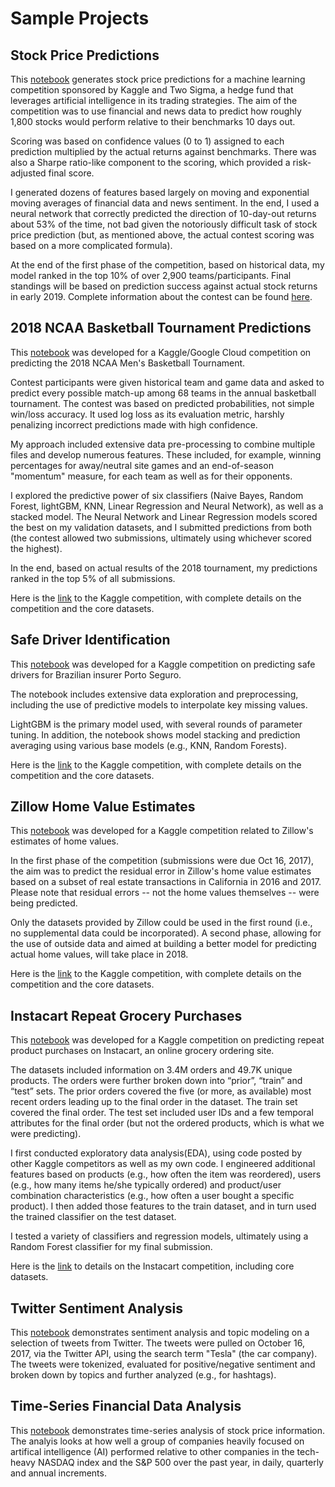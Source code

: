 # Sample Projects



## Stock Price Predictions 
This [notebook](https://github.com/robjm16/samples/blob/master/NCAA_2018_vGF.ipynb) generates stock price predictions for a machine learning competition sponsored by Kaggle and Two Sigma, a hedge fund that leverages artificial intelligence in its trading strategies. The aim of the competition was to use financial and news data to predict how roughly 1,800 stocks would perform relative to their benchmarks 10 days out.

Scoring was based on confidence values (0 to 1) assigned to each prediction multiplied by the actual returns against benchmarks.  There was also a Sharpe ratio-like component to the scoring, which provided a risk-adjusted final score.  

I generated dozens of features based largely on moving and exponential moving averages of financial data and news sentiment.  In the end, I used a neural network that correctly predicted the direction of 10-day-out returns about 53% of the time, not bad given the notoriously difficult task of stock price prediction (but, as mentioned above, the actual contest scoring was based on a more complicated formula).  

At the end of the first phase of the competition, based on historical data, my model ranked in the top 10% of over 2,900 teams/participants. Final standings will be based on prediction success against actual stock returns in early 2019.
Complete information about the contest can be found [here](https://www.kaggle.com/c/two-sigma-financial-news).



## 2018 NCAA Basketball Tournament Predictions
This [notebook](https://github.com/robjm16/samples/blob/master/NCAA_2018_vGF.ipynb) was developed for a Kaggle/Google Cloud competition on predicting the 2018 NCAA Men's Basketball Tournament. 

Contest participants were given historical team and game data and asked to predict every possible match-up among 68 teams in the annual basketball tournament. The contest was based on predicted probabilities, not simple win/loss accuracy.  It used log loss as its evaluation metric, harshly penalizing incorrect predictions made with high confidence.

My approach included extensive data pre-processing to combine multiple files and develop numerous features.  These included, for example, winning percentages for away/neutral site games and an end-of-season "momentum" measure, for each team as well as for their opponents.  

I explored the predictive power of six classifiers (Naive Bayes, Random Forest, lightGBM, KNN, Linear Regression and Neural Network), as well as a stacked model.  The Neural Network and Linear Regression models scored the best on my validation datasets, and I submitted predictions from both (the contest allowed two submissions, ultimately using whichever scored the highest).

In the end, based on actual results of the 2018 tournament, my predictions ranked in the top 5% of all submissions. 

Here is the [link](https://www.kaggle.com/c/mens-machine-learning-competition-2018) to the Kaggle competition, with complete details on the competition and the core datasets. 



## Safe Driver Identification 
This [notebook](https://github.com/robjm16/samples/blob/master/Safe_Driver_Prediction_vGF.ipynb) was developed for a Kaggle competition on predicting safe drivers for Brazilian insurer Porto Seguro. 

The notebook includes extensive data exploration and preprocessing, including the use of predictive models to interpolate key missing values. 

LightGBM is the primary model used, with several rounds of parameter tuning.  In addition, the notebook shows model stacking and prediction averaging using various base models (e.g., KNN, Random Forests).  

Here is the [link](https://www.kaggle.com/c/zillow-prize-1#description) to the Kaggle competition, with complete details on the competition and the core datasets.                        



## Zillow Home Value Estimates 
This [notebook](https://github.com/robjm16/samples/blob/master/Zillow_Competition_vGF.ipynb) was developed for a Kaggle competition related to Zillow's estimates of home values.  

In the first phase of the competition (submissions were due Oct 16, 2017), the aim was to predict the residual error in Zillow's home value estimates based on a subset of real estate transactions in California in 2016 and 2017.  Please note that residual errors -- not the home values themselves -- were being predicted.  

Only the datasets provided by Zillow could be used in the first round (i.e., no supplemental data could be incorporated).   A second phase, allowing for the use of outside data and aimed at building a better model for predicting actual home values, will take place in 2018.   

Here is the [link](https://www.kaggle.com/c/zillow-prize-1#description) to the Kaggle competition, with complete details on the competition and the core datasets.                         



## Instacart Repeat Grocery Purchases  
This [notebook](https://github.com/robjm16/samples/blob/master/Instacart_Competition_vGF.ipynb) was developed for a Kaggle competition on predicting repeat product purchases on Instacart, an online grocery ordering site.

The datasets included information on 3.4M orders and 49.7K unique products. The orders were further broken down into “prior”, “train” and “test” sets. The prior orders covered the five (or more, as available) most recent orders leading up to the final order in the dataset. The train set covered the final order. The test set included user IDs and a few temporal attributes for the final order (but not the ordered products, which is what we were predicting).

I first conducted exploratory data analysis(EDA), using code posted by other Kaggle competitors as well as my own code. I engineered additional features based on products (e.g., how often the item was reordered), users (e.g., how many items he/she typically ordered) and product/user combination characteristics (e.g., how often a user bought a specific product). I then added those features to the train dataset, and in turn used the trained classifier on the test dataset.

I tested a variety of classifiers and regression models, ultimately using a Random Forest classifier for my final submission.  

Here is the [link](https://www.kaggle.com/c/instacart-market-basket-analysis) to details on the Instacart competition, including core datasets.                                         



## Twitter Sentiment Analysis
This [notebook](https://github.com/robjm16/samples/blob/master/Tweet_Analysis_vGF.ipynb) demonstrates sentiment analysis and topic modeling on a selection of tweets from Twitter. The tweets were pulled on October 16, 2017, via the Twitter API, using the search term "Tesla" (the car company). The tweets were tokenized, evaluated for positive/negative sentiment and broken down by topics and further analyzed (e.g., for hashtags).



## Time-Series Financial Data Analysis 
This [notebook](https://github.com/robjm16/samples/blob/master/Time_Series_Financial_Data_vGF.ipynb) demonstrates time-series analysis of stock price information.  The analyis looks at how well a group of companies heavily focused on artifical intelligence (AI) performed relative to other companies in the tech-heavy NASDAQ index and the S&P 500 over the past year, in daily, quarterly and annual increments. 
